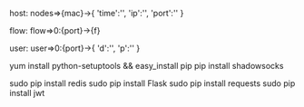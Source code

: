 host:
nodes=>{mac}->{
                   'time':'',
                   'ip':'',
                   'port':''
              }

flow:
flow=>0:{port}->{f}


user:
user=>0:{port}->{
                    'd':'',
                    'p':''
                }

yum install python-setuptools && easy_install pip
pip install shadowsocks

sudo pip install redis
sudo pip install Flask
sudo pip install requests
sudo pip install jwt

